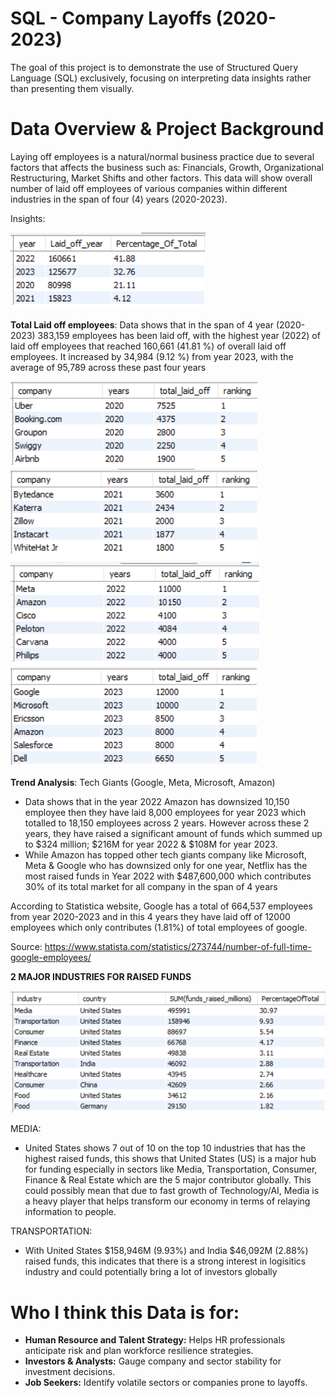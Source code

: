 # SQL - Company Layoffs (2020-2023)

The goal of this project is to demonstrate the use of Structured Query Language (SQL) exclusively, focusing on interpreting data insights rather than presenting them visually.

# Data Overview & Project Background

Laying off employees is a natural/normal business practice due to several factors that affects the business such as: Financials, Growth, Organizational Restructuring, Market Shifts
and other factors. This data will show overall number of laid off employees of various companies within different industries in the span of four (4) years (2020-2023).

Insights:

![alt text](https://github.com/Voltaire-22/Project-1/blob/main/PROJECT/Overall%20laid%20off%20(4yrs).png?raw=true)

**Total Laid off employees**: Data shows that in the span of 4 year (2020-2023) 383,159 employees has been laid off, with the highest year (2022) of laid off employees that reached 160,661 (41.81 %) of overall laid off employees. It increased by 34,984 (9.12 %) from year 2023, with the average of 95,789 across these past four years

![alt text](https://github.com/Voltaire-22/Project-1/blob/main/PROJECT/5%20company%202020.png?raw=true) ![alt text](https://github.com/Voltaire-22/Project-1/blob/main/PROJECT/5%20company%202021.png?raw=true) ![alt text](https://github.com/Voltaire-22/Project-1/blob/main/PROJECT/5%20company%202022.png?raw=true) ![alt text](https://github.com/Voltaire-22/Project-1/blob/main/PROJECT/5%20company%202023.png?raw=true)

**Trend Analysis**: Tech Giants (Google, Meta, Microsoft, Amazon)
- Data shows that in the year 2022 Amazon has downsized 10,150 employee then they have laid 8,000 employees for year 2023 which totalled to 18,150 employees across 2 years. However across these 2 years, they have raised a significant amount of funds which summed up to $324 million; $216M for year 2022 & $108M for year 2023.
- While Amazon has topped  other tech giants company like Microsoft, Meta & Google who has downsized only for one year, Netflix has the most raised funds in Year 2022 with $487,600,000 which contributes 30% of its total market for all company in the span of 4 years

According to Statistica website, Google has a total of 664,537 employees from year 2020-2023 and in this 4 years they have laid off of 12000 employees which only contributes (1.81%) of total employees of google.

Source: https://www.statista.com/statistics/273744/number-of-full-time-google-employees/

**2 MAJOR INDUSTRIES FOR RAISED FUNDS**

![alt text](https://github.com/Voltaire-22/Project-1/blob/main/PROJECT/10%20industries%20for%20funds.png?raw=true)

MEDIA:
- United States shows 7 out of 10 on the top 10 industries that has the highest raised funds, this shows that United States (US) is a major hub for funding especially in sectors like Media, Transportation, Consumer, Finance & Real Estate which are the 5 major contributor globally. This could possibly mean that due to fast growth of Technology/AI, Media is a heavy player that helps transform our economy in terms of relaying information to people.

TRANSPORTATION:
- With United States $158,946M (9.93%) and India $46,092M (2.88%) raised funds, this indicates that there is a strong interest in logisitics industry and could potentially bring a lot of investors globally

# Who I think this Data is for:

- **Human Resource and Talent Strategy:** Helps HR professionals anticipate risk and plan workforce resilience strategies.
- **Investors & Analysts:** Gauge company and sector stability for investment decisions.
- **Job Seekers:** Identify volatile sectors or companies prone to layoffs.
